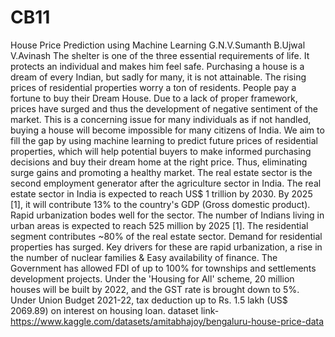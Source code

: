 # CB11
House Price Prediction using Machine Learning
G.N.V.Sumanth
B.Ujwal
V.Avinash
The shelter is one of the three essential requirements of life. It protects an individual and makes him feel safe. Purchasing a house is a dream of every Indian, but sadly for many, it is not attainable. The rising prices of residential properties worry a ton of residents. People pay a fortune to buy their Dream House. Due to a lack of proper framework, prices have surged and thus the development of negative sentiment of the market. This is a concerning issue for many individuals as if not handled, buying a house will become impossible for many citizens of India. We aim to fill the gap by using machine learning to predict future prices of residential properties, which will help potential buyers to make informed purchasing decisions and buy their dream home at the right price. Thus, eliminating surge gains and promoting a healthy market. The real estate sector is the second employment generator after the agriculture sector in India. The real estate sector in India is expected to reach US$ 1 trillion by 2030. By 2025 [1], it will contribute 13% to the country's GDP (Gross domestic product). Rapid urbanization bodes well for the sector. The number of Indians living in urban areas is expected to reach 525 million by 2025 [1]. The residential segment contributes ~80% of the real estate sector. Demand for residential properties has surged. Key drivers for these are rapid urbanization, a rise in the number of nuclear families & Easy availability of finance. The Government has allowed FDI of up to 100% for townships and settlements development projects. Under the 'Housing for All' scheme, 20 million houses will be built by 2022, and the GST rate is brought down to 5%. Under Union Budget 2021-22, tax deduction up to Rs. 1.5 lakh (US$ 2069.89) on interest on housing loan.
dataset link- https://www.kaggle.com/datasets/amitabhajoy/bengaluru-house-price-data
